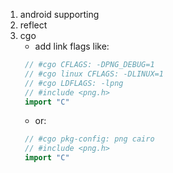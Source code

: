 1. android supporting
2. reflect
3. cgo
   - add link flags like:
   ```go
    // #cgo CFLAGS: -DPNG_DEBUG=1
    // #cgo linux CFLAGS: -DLINUX=1
    // #cgo LDFLAGS: -lpng
    // #include <png.h>
    import "C"
   ```
   - or:
   ```go
    // #cgo pkg-config: png cairo
    // #include <png.h>
    import "C"
   ```